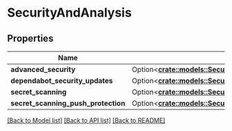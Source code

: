 # SecurityAndAnalysis

## Properties

Name | Type | Description | Notes
------------ | ------------- | ------------- | -------------
**advanced_security** | Option<[**crate::models::SecurityAndAnalysisAdvancedSecurity**](security_and_analysis_advanced_security.md)> |  | [optional]
**dependabot_security_updates** | Option<[**crate::models::SecurityAndAnalysisDependabotSecurityUpdates**](security_and_analysis_dependabot_security_updates.md)> |  | [optional]
**secret_scanning** | Option<[**crate::models::SecurityAndAnalysisAdvancedSecurity**](security_and_analysis_advanced_security.md)> |  | [optional]
**secret_scanning_push_protection** | Option<[**crate::models::SecurityAndAnalysisAdvancedSecurity**](security_and_analysis_advanced_security.md)> |  | [optional]

[[Back to Model list]](../README.md#documentation-for-models) [[Back to API list]](../README.md#documentation-for-api-endpoints) [[Back to README]](../README.md)


